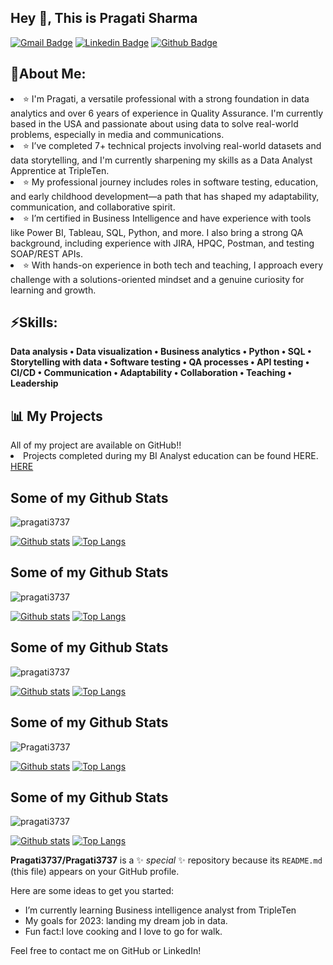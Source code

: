 ## Hey 👋, This is Pragati Sharma
[![Gmail Badge](https://img.shields.io/badge/-jaypree86@gmail.com-c14438?style=flat&logo=Gmail&logoColor=white&link=mailto:jaypree86@gmail.com)](mailto:jaypree86@gmail.com) 
[![Linkedin Badge](https://img.shields.io/badge/-pragatisharma-0a72a033a-0072b1?style=flat&logo=Linkedin&logoColor=white&link=https://www.linkedin.com/in/pragati-sharma-0a72a033a/)](https://www.linkedin.com/in/pragati-sharma-0a72a033a/) [![Github Badge](https://img.shields.io/badge/-pragati3737-grey?style=flat&logo=github&logoColor=white&link=https://github.com/pragati3737/)](https://www.github.com/pragati3737/) <p align='left'><h2>💫<b>About Me:</b></h2>
<li>⭐ I'm Pragati, a versatile professional with a strong foundation in data analytics and over 6 years of experience in Quality Assurance. I'm currently based in the USA and passionate about using data to solve real-world problems, especially in media and communications.</li>
<li>⭐ I’ve completed 7+ technical projects involving real-world datasets and data storytelling, and I'm currently sharpening my skills as a Data Analyst Apprentice at TripleTen.</li>
<li>⭐ My professional journey includes roles in software testing, education, and early childhood development—a path that has shaped my adaptability, communication, and collaborative spirit.</li>
<li>⭐ I’m certified in Business Intelligence and have experience with tools like Power BI, Tableau, SQL, Python, and more. I also bring a strong QA background, including experience with JIRA, HPQC, Postman, and testing SOAP/REST APIs.</li>
<li>⭐ With hands-on experience in both tech and teaching, I approach every challenge with a solutions-oriented mindset and a genuine curiosity for learning and growth.</li>

<h2>⚡<b>Skills:</b></h2>
<b>Data analysis • Data visualization • Business analytics • Python • SQL • Storytelling with data • Software testing • QA processes • API testing • CI/CD • Communication • Adaptability • Collaboration • Teaching • Leadership</b></p>
<h2>📊 My Projects</h2> 
All of my project are available on GitHub!!
<li>
 Projects completed during my BI Analyst education can be found HERE.
 <a href="https://github.com/Pragati3737/Data_projects_TripleTen">HERE</a></li>
 
## Some of my Github Stats
<p align=left> <img src=https://komarev.com/ghpvc/?username=pragati3737 alt=pragati3737 /> </p>

[![Github stats](https://github-readme-stats.vercel.app/api?username=pragati3737&show_icons=true&include_all_commits=true)](https://github.com/pragati3737/github-readme-stats)
[![Top Langs](https://github-readme-stats.vercel.app/api/top-langs/?username=pragati3737&layout=compact)](https://github.com/pragati3737/github-readme-stats)

## Some of my Github Stats
<p align=left> <img src=https://komarev.com/ghpvc/?username=pragati3737 alt=pragati3737 /> </p>

[![Github stats](https://github-readme-stats.vercel.app/api?username=pragati3737&show_icons=true&include_all_commits=true)](https://github.com/pragati3737/github-readme-stats)
[![Top Langs](https://github-readme-stats.vercel.app/api/top-langs/?username=pragati3737&layout=compact)](https://github.com/pragati3737/github-readme-stats)

## Some of my Github Stats
<p align=left> <img src=https://komarev.com/ghpvc/?username=pragati3737 alt=pragati3737 /> </p>

[![Github stats](https://github-readme-stats.vercel.app/api?username=pragati3737&show_icons=true&include_all_commits=true)](https://github.com/pragati3737/github-readme-stats)
[![Top Langs](https://github-readme-stats.vercel.app/api/top-langs/?username=pragati3737&layout=compact)](https://github.com/pragati3737/github-readme-stats)

## Some of my Github Stats
<p align=left> <img src=https://komarev.com/ghpvc/?username=Pragati3737 alt=Pragati3737 /> </p>

[![Github stats](https://github-readme-stats.vercel.app/api?username=Pragati3737&show_icons=true&include_all_commits=true)](https://github.com/Pragati3737/github-readme-stats)
[![Top Langs](https://github-readme-stats.vercel.app/api/top-langs/?username=Pragati3737&layout=compact)](https://github.com/Pragati3737/github-readme-stats)

## Some of my Github Stats
<p align=left> <img src=https://komarev.com/ghpvc/?username=pragati3737 alt=pragati3737 /> </p>

[![Github stats](https://github-readme-stats.vercel.app/api?username=pragati3737&show_icons=true&include_all_commits=true)](https://github.com/pragati3737/github-readme-stats)
[![Top Langs](https://github-readme-stats.vercel.app/api/top-langs/?username=pragati3737&layout=compact)](https://github.com/pragati3737/github-readme-stats)

**Pragati3737/Pragati3737** is a ✨ _special_ ✨ repository because its `README.md` (this file) appears on your GitHub profile.

Here are some ideas to get you started:


-  I’m currently learning Business intelligence analyst from TripleTen
-  My goals for 2023: landing my dream job in data.
- Fun fact:I love cooking and I love to go for walk.

 Feel free to contact me on GitHub or LinkedIn!</p><p align='left'> 
